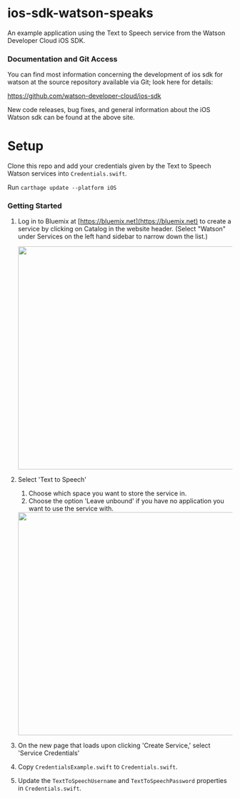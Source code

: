 # ios-sdk-watson-speaks
An example application using the Text to Speech service from the Watson
Developer Cloud iOS SDK.


### Documentation and Git Access

You can find most information concerning the development of ios sdk for watson
at the source repository available via Git; look here for details:

https://github.com/watson-developer-cloud/ios-sdk

New code releases, bug fixes, and general information about the iOS Watson sdk
can be found at the above site.

# Setup

Clone this repo and add your credentials given by the Text to Speech Watson
services into `Credentials.swift`.

Run ```carthage update --platform iOS```

### Getting Started

1. Log in to Bluemix at [https://bluemix.net](https://bluemix.net) to create a
service by clicking on Catalog in the website header. (Select "Watson" under
Services on the left hand sidebar to narrow down the list.)

      <img src="http://i.imgur.com/tmlSKCE.png" width="500">

2. Select 'Text to Speech'
    1. Choose which space you want to store the service in.
    2. Choose the option 'Leave unbound' if you have no application you want to
      use the service with.

      <img src="http://i.imgur.com/Dpa4oXt.png" width="500">

3. On the new page that loads upon clicking 'Create Service,' select 'Service
Credentials'
4. Copy `CredentialsExample.swift` to `Credentials.swift`.
5. Update the `TextToSpeechUsername` and `TextToSpeechPassword` properties in `Credentials.swift`.
